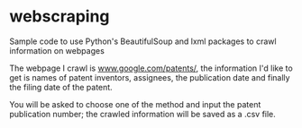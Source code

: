 # webscraping

Sample code to use Python's BeautifulSoup and lxml packages to crawl information on webpages

The webpage I crawl is www.google.com/patents/, the information I'd like to get is names of patent inventors, assignees, the publication date and finally the filing date of the patent.

You will be asked to choose one of the method and input the patent publication number; the crawled information will be saved as a .csv file. 
